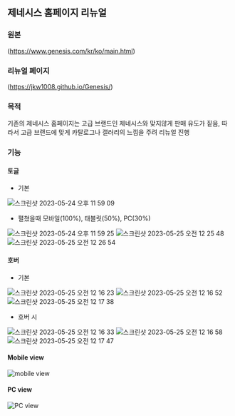 ## 제네시스 홈페이지 리뉴얼

### 원본
  (https://www.genesis.com/kr/ko/main.html)
  
### 리뉴얼 페이지
  (https://jkw1008.github.io/Genesis/)
  
### 목적
  기존의 제네시스 홈페이지는 고급 브랜드인 제네시스와 맞지않게 판매 유도가 짙음, 따라서 고급 브랜드에 맞게 카탈로그나 갤러리의 느낌을 주려 리뉴얼 진행
  
### 기능 
#### 토글
  - 기본

  ![스크린샷 2023-05-24 오후 11 59 09](https://github.com/JKW1008/Genesis/assets/129828367/4084db4f-5686-4fdc-b0f1-78a9ec90e209)
  
  - 펼쳤을때 모바일(100%), 태블릿(50%), PC(30%)

  ![스크린샷 2023-05-24 오후 11 59 25](https://github.com/JKW1008/Genesis/assets/129828367/47694a27-7806-4dd9-a06b-db7ddf96311d)
  ![스크린샷 2023-05-25 오전 12 25 48](https://github.com/JKW1008/Genesis/assets/129828367/d6abd7a9-3b2f-4534-a0b9-c5361dc9a3a4)
  ![스크린샷 2023-05-25 오전 12 26 54](https://github.com/JKW1008/Genesis/assets/129828367/ef4d0a65-8b40-4c87-a412-d3dc17e12973)
  
#### 호버
  - 기본
  
  ![스크린샷 2023-05-25 오전 12 16 23](https://github.com/JKW1008/Genesis/assets/129828367/124a9137-0d53-448d-bc25-8168680d9285)
  ![스크린샷 2023-05-25 오전 12 16 52](https://github.com/JKW1008/Genesis/assets/129828367/828c6259-c1b2-4fa0-bf3c-f13ac68c1745)
  ![스크린샷 2023-05-25 오전 12 17 38](https://github.com/JKW1008/Genesis/assets/129828367/ca5553d9-4575-49d0-94cb-03ac3915c4a7)
  


  - 호버 시

  ![스크린샷 2023-05-25 오전 12 16 33](https://github.com/JKW1008/Genesis/assets/129828367/bbbff453-a976-41f1-9787-7b14f66b3775)
  ![스크린샷 2023-05-25 오전 12 16 58](https://github.com/JKW1008/Genesis/assets/129828367/3d87dfaf-bbe2-4cf9-bac1-1ec4e4a05865)
  ![스크린샷 2023-05-25 오전 12 17 47](https://github.com/JKW1008/Genesis/assets/129828367/d9baafeb-c591-4941-ab6c-23907afc5484)

  
  
#### Mobile view
  
![mobile view](https://github.com/JKW1008/Genesis/assets/129828367/48aedcc5-341b-4949-97c2-f34cf5a9f98b)

#### PC view

![PC view](https://github.com/JKW1008/Genesis/assets/129828367/4d2e912c-19f8-4d42-8cfa-26fa94d33c0a)



  
  
  
  
